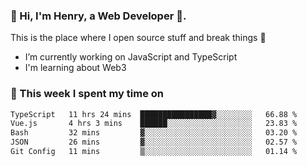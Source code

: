 <!-- [![Click to enter my website](https://github.com/zh30/zh30/assets/7930156/bb82b0df-3fb8-4136-8522-734cd2b27f6a)](https://blog.zhanghe.dev) -->

### 👋 Hi, I'm Henry, a Web Developer 🚀.

This is the place where I open source stuff and break things :rofl:

- I’m currently working on JavaScript and TypeScript
- I'm learning about Web3 

### 💪 This week I spent my time on

<!--START_SECTION:waka-->

```txt
TypeScript   11 hrs 24 mins  ████████████████▓░░░░░░░░   66.88 %
Vue.js       4 hrs 3 mins    ██████░░░░░░░░░░░░░░░░░░░   23.83 %
Bash         32 mins         ▓░░░░░░░░░░░░░░░░░░░░░░░░   03.20 %
JSON         26 mins         ▓░░░░░░░░░░░░░░░░░░░░░░░░   02.57 %
Git Config   11 mins         ▒░░░░░░░░░░░░░░░░░░░░░░░░   01.14 %
```

<!--END_SECTION:waka-->
